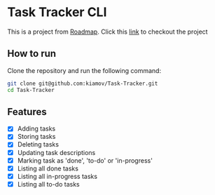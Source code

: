 # Task Tracker CLI

This is a project from [Roadmap](https://roadmap.sh/). Click this [link](https://roadmap.sh/projects/task-tracker) to checkout the project

## How to run

Clone the repository and run the following command:

```bash
git clone git@github.com:kiamov/Task-Tracker.git
cd Task-Tracker
```

## Features

- [x] Adding tasks
- [x] Storing tasks
- [x] Deleting tasks
- [x] Updating task descriptions
- [x] Marking task as 'done', 'to-do' or 'in-progress'
- [x] Listing all done tasks
- [x] Listing all in-progress tasks
- [x] Listing all to-do tasks

